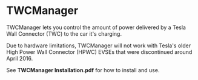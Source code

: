 # TWCManager
TWCManager lets you control the amount of power delivered by a Tesla Wall Connector (TWC) to the car it's charging.

Due to hardware limitations, TWCManager will not work with Tesla's older High Power Wall Connector (HPWC) EVSEs that were discontinued around April 2016.

See **TWCManager Installation.pdf** for how to install and use.
